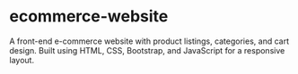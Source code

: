 # ecommerce-website
A front-end e-commerce website with product listings, categories, and cart design. Built using HTML, CSS, Bootstrap, and JavaScript for a responsive layout.
